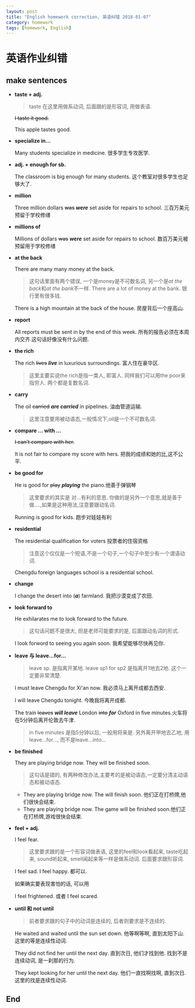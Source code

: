 ```yaml
---
layout: post
title: "English homework correction, 英语纠错 2018-01-07"
category: homework
tags: [homework, English]
---
```


# 英语作业纠错

## make sentences

* __taste + adj.__
  
  > taste 在这里用做系动词, 后面跟的是形容词, 用做表语. 

  ~~I taste it good.~~
  
  This apple tastes good.


* __specialize in...__

  Many students specialize in medicine. 很多学生专攻医学.

* __adj. + enough for sb.__

  The classroom is big enough for many students. 这个教室对很多学生也足够大了.

* __million__

  Three million dollars ~~was~~ ***were*** set aside for repairs to school. 三百万美元预留于学校修缮

* __millions of__
  
  Millions of dollars ~~was~~ ***were*** set aside for repairs to school. 数百万美元被预留用于学校修缮

* __at the back__

  There are many many money at the back.
  > 这句话里面有两个错误, 一个是money是不可数名词, 另一个是*at the back*和*at the bank*不一样.
  There are a lot of money at the bank. 银行里有很多钱.

  There is a high mountain at the back of the house. 房屋背后一个座高山.

* __report__

  All reports must be sent in by the end of this week. 所有的报告必须在本周内交齐.这句话好像没有什么问题.

* __the rich__

  The rich ~~lives~~ ***live*** in luxurious surroundings. 富人住在豪华区.

  > 这里主要实说the rich是指一类人, 即富人. 同样我们可以用the poor来指穷人. 两个都是复数名词. 

* __carry__

  The oil ~~carried~~ ***are carried*** in pipelines. 油由管道运输.
  > 这里注意要用被动语态,一般情况下,oil是一个不可数名词.

* __compare ... with ...__
  
  ~~I can't compare with her.~~

  It is not fair to compare my score with hers. 把我的成绩和她的比,这不公平.

* __be good for__

  He is good for ~~play~~ ***playing*** the piano.他善于弹钢琴
  
  > 这里要求的其实是 对...有利的意思. 你做的是另外一个意思,就是善于做....,如果是这种用法,注意要跟动名词.
   
  Running is good for kids. 跑步对娃娃有利

* __residential__

  The residential qualification for voters 投票者的住宿资格

  > 注意这个仅仅是一个短语,不是一个句子,一个句子中至少有一个谓语动词.

  Chengdu foreign languages school is a residential school.

* __change__
 
  I change the desert into (***a***) farmland. 我把沙漠变成了农田.

* __look forward to__ 

  He exhilarates me to look forward to the future.

  > 这句话问题不是很大, 但是老师可能要求的是, 后面跟动名词的形式.

  I look forword to seeing you again soon. 我希望能够尽快再见你.

* __leave 与 leave...for...__
  
  > leave sp. 是指离开某地. leave sp1 for sp2 是指离开1地去2地. 这个一定要非常清楚.

  I must leave Chengdu for Xi'an now. 我必须马上离开成都去西安.

  I will leave Chengdu tonight. 今晚我将离开成都.

  The train ~~leaves~~ ***will leave*** London ~~into~~ ***for*** Oxford in five minutes.火车将在5分钟后离开伦敦去牛津.
  
  > in five minutes 是指5分钟以后, 一般用将来是. 另外离开甲地去乙地, 用leave...for..., 而不是leave...into...

* __be finished__

  They are playing bridge now. They will be finished soon.

  > 这句话是错的, 有两种修改办法,主要考的是被动语态,一定要分清主动语态和被动语态.

  * They are playing bridge now. The will finish soon. 他们正在打桥牌,他们很快会结束.
  * They are playing bridge now. The game will be finished soon.他们正在打桥牌,游戏很快会结束.
    
* __feel + adj.__
  
   I feel fear.

   > 这里要求跟的是一个形容词做表语, 这里的feel和look看起来, taste吃起来, sound听起来, smell闻起来等一样是做系动词. 后面要求跟形容词.

   I feel sad. I feel happy. 都可以.

   如果确实要表现害怕的话, 可以用

   I feel frightened. 或者 I feel scared.

* __until 和 not until__

  > 前者要求跟的句子中的动词是连续的, 后者则要求是不连续的.

  He waited and waited until the sun set down. 他等啊等啊, 直到太阳下山.  这里的等是连续性动词.

  They did not find her until the next day. 直到次日, 他们才找到他. 找到不是连续动词, 是一刹那的行为.

  They kept looking for her until the next day. 他们一直找啊找啊, 直到次日. 这里的找是连续性动词.

## End

